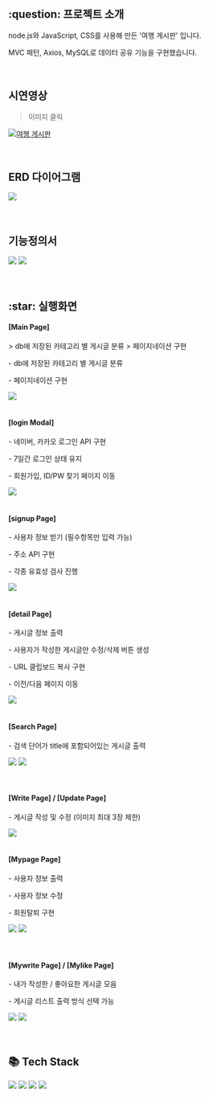 <h2>:question: 프로젝트 소개</h2>
<p>node.js와 JavaScript, CSS를 사용해 만든 '여행 게시판' 입니다.</p>
<p>MVC 패턴, Axios, MySQL로 데이터 공유 기능을 구현했습니다.</p>

<br>

## 시연영상

> 이미지 클릭

[![여행 게시판](https://img.youtube.com/vi/VVjx3chdV0w/0.jpg)](https://www.youtube.com/watch?v=VVjx3chdV0w)

<br>

<h2>ERD 다이어그램</h2>
<img src="https://github.com/user-attachments/assets/4278e629-f54b-4df1-ad90-816167b781d0">
<br /><br /><br />

<h2>기능정의서</h2>
<img src="https://github.com/user-attachments/assets/610818f6-436f-4845-9855-942f4fe5ea93">
<img src="https://github.com/user-attachments/assets/4284c969-81df-4e81-a278-809b09345267">
<br /><br /><br />


<h2>:star: 실행화면</h2>
<h4>[Main Page]</h4>
> db에 저장된 카테고리 별 게시글 분류
> 페이지네이션 구현
<p>- db에 저장된 카테고리 별 게시글 분류</p>
<p>- 페이지네이션 구현</p>
<img src="https://github.com/user-attachments/assets/d6a512d3-336a-49f1-ba44-ab194f3e306e">
<br /><br />

<h4>[login Modal]</h4>
<p>- 네이버, 카카오 로그인 API 구현</p>
<p>- 7일간 로그인 상태 유지</p>
<p>- 회원가입, ID/PW 찾기 페이지 이동</p>
<img src="https://github.com/user-attachments/assets/ca9f5342-31d3-4b61-a539-b4a9ef0a15d5">
<br /><br />

<h4>[signup Page]</h4>
<p>- 사용자 정보 받기 (필수항목만 입력 가능)</p>
<p>- 주소 API 구현</p>
<p>- 각종 유효성 검사 진행</p>
<img src="https://github.com/user-attachments/assets/3751568d-23bc-46fe-ba95-f97feb42c0ad">
<br /><br />

<h4>[detail Page]</h4>
<p>- 게시글 정보 출력</p>
<p>- 사용자가 작성한 게시글만 수정/삭제 버튼 생성</p>
<p>- URL 클립보드 복사 구현</p>
<p>- 이전/다음 페이지 이동</p>
<img src="https://github.com/user-attachments/assets/c1173855-e612-4398-90eb-bf84773a6e1d">
<br /><br />

<h4>[Search Page]</h4>
<p>- 검색 단어가 title에 포함되어있는 게시글 출력</p>
<div>
  <img src="https://github.com/user-attachments/assets/a625bf0b-7ed9-4d5d-9d0f-0a7f75b9073e">
  <img src="https://github.com/user-attachments/assets/658ea51a-8f77-4c50-b257-6e7dd4612017">
</div>
<br /><br />

<h4>[Write Page] / [Update Page]</h4>
<p>- 게시글 작성 및 수정 (이미지 최대 3장 제한)</p>
<img src="https://github.com/user-attachments/assets/3e2b0e58-e966-4bc7-a61e-057e349b7af5">
<br /><br />

<h4>[Mypage Page]</h4>
<p>- 사용자 정보 출력</p>
<p>- 사용자 정보 수정</p>
<p>- 회원탈퇴 구현</p>
<div>
  <img src="https://github.com/user-attachments/assets/53f54dc2-3447-4eeb-9492-daa7dcf8eb02">
  <img src="https://github.com/user-attachments/assets/89e4df04-8e49-41e2-ba58-e6ba9a591906">
</div>
<br /><br />

<h4>[Mywrite Page] / [Mylike Page]</h4>
<p>- 내가 작성한 / 좋아요한 게시글 모음</p>
<p>- 게시글 리스트 출력 방식 선택 가능</p>
<div>
  <img src="https://github.com/user-attachments/assets/c6db6f61-264e-4a21-9b7c-904336b4a454">
  <img src="https://github.com/user-attachments/assets/8cfcb1c3-98b4-4b71-863c-c4b1fa9295f4">
</div>
<br /><br />



<h2>📚 Tech Stack</h2>
<div>
  <img src="https://img.shields.io/badge/MySQL-4479A1?style=flat&logo=MySQL&logoColor=white" />
  <img src="https://img.shields.io/badge/Node.js-339933?style=flat&logo=Node.js&logoColor=white" />
  <img src="https://img.shields.io/badge/CSS-1572B6?style=flat&logo=CSS3&logoColor=white" />
  <img src="https://img.shields.io/badge/JavaScript-F7DF1E?style=flat&logo=JavaScript&logoColor=white" />
</div>
